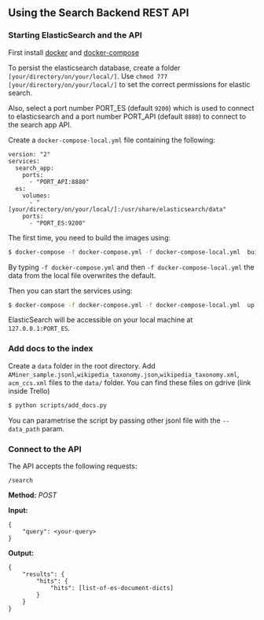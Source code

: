 ## Using the Search Backend REST API

### Starting ElasticSearch and the API

First install [docker](https://www.digitalocean.com/community/tutorials/how-to-install-and-use-docker-on-ubuntu-20-04) and [docker-compose](https://www.digitalocean.com/community/tutorials/how-to-install-and-use-docker-compose-on-ubuntu-20-04#step-1-installing-docker-compose)

To persist the elasticsearch database, create a folder `[your/directory/on/your/local/]`.
Use `chmod 777 [your/directory/on/your/local/]` to set the correct permissions for elastic search.

Also, select a port number PORT_ES (default `9200`) which is used to connect to elasticsearch and a port number PORT_API (default `8880`) to connect to the search app API.

Create a `docker-compose-local.yml` file containing the following:
```
version: "2"
services:
  search_app:
    ports:
      - "PORT_API:8880"
  es:
    volumes:
      - "[your/directory/on/your/local/]:/usr/share/elasticsearch/data"
    ports:
      - "PORT_ES:9200"
```

The first time, you need to build the images using:

```bash
$ docker-compose -f docker-compose.yml -f docker-compose-local.yml  build
```
By typing `-f docker-compose.yml` and then `-f docker-compose-local.yml` the data from the local file overwrites the default.

Then you can start the services using:
```bash
$ docker-compose -f docker-compose.yml -f docker-compose-local.yml  up
```

ElasticSearch will be accessible on your local machine at `127.0.0.1:PORT_ES`.

### Add docs to the index

Create a `data` folder in the root directory. Add `AMiner_sample.jsonl`,`wikipedia_taxonomy.json`,`wikipedia_taxonomy.xml`, `acm_ccs.xml` files to the `data/` folder. You can find these files on gdrive (link inside Trello)

```bash
$ python scripts/add_docs.py
```

You can parametrise the script by passing other jsonl file with the `--data_path` param.

### Connect to the API

The API accepts the following requests:


```
/search
```
**Method:**  _POST_

**Input:**
```
{
    "query": <your-query>
}
```
**Output:**
```
{
    "results": {
        "hits": {
            "hits": [list-of-es-document-dicts]
        }
    }
}
```
